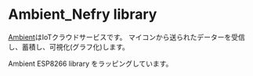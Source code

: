 # Ambient_Nefry library

[Ambient](https://ambidata.io)はIoTクラウドサービスです。 マイコンから送られたデーターを受信し、蓄積し、可視化(グラフ化)します。

Ambient ESP8266 library をラッピングしています。